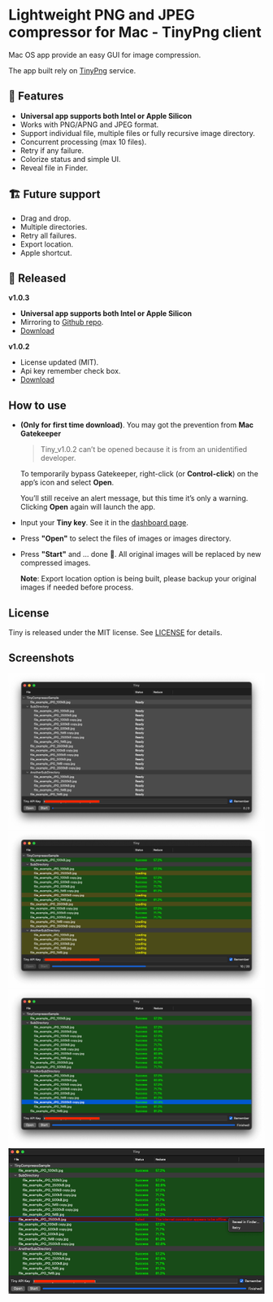 # Lightweight PNG and JPEG compressor for Mac - TinyPng client

Mac OS app provide an easy GUI for image compression.

The app built rely on [TinyPng](https://tinypng.com) service.

## 🔑 Features

- **Universal app supports both Intel or Apple Silicon**
- Works with PNG/APNG and JPEG format.
- Support individual file, multiple files or fully recursive image directory.
- Concurrent processing (max 10 files).
- Retry if any failure.
- Colorize status and simple UI.
- Reveal file in Finder.

## 🏗 Future support

- Drag and drop.
- Multiple directories.
- Retry all failures.
- Export location.
- Apple shortcut.

## 🚀 Released

**v1.0.3**

- **Universal app supports both Intel or Apple Silicon**
- Mirroring to [Github repo](https://github.com/HocTran/TinyCompressor).
- [Download](https://bitbucket.org/HocTran/tinycompressor/downloads/Tiny_v1.0.3.app.zip)

**v1.0.2**

- License updated (MIT).
- Api key remember check box.
- [Download](https://bitbucket.org/HocTran/tinycompressor/downloads/Tiny_v1.0.2.app.zip)

## How to use

- **(Only for first time download)**. You may got the prevention from **Mac Gatekeeper**

  > Tiny_v1.0.2 can’t be opened because it is from an unidentified developer.
  
  To temporarily bypass Gatekeeper, right-click (or **Control-click**) on the app’s icon and select **Open**.

  You’ll still receive an alert message, but this time it’s only a warning. Clicking **Open** again will launch the app.

- Input your **Tiny key**. See it in the [dashboard page](https://tinypng.com/dashboard/api).
- Press **"Open"** to select the files of images or images directory.
- Press **"Start"** and ... done 🎉.
All original images will be replaced by new compressed images.

  **Note**: Export location option is being built, please backup your original images if needed before process.

## License
Tiny is released under the MIT license. See [LICENSE](./LICENSE.md) for details.

## Screenshots

![alt text](screenshots/Ready.png "Opening")
![alt text](screenshots/Loading.png "In progressing")
![alt text](screenshots/Finished.png "Finished")
![alt text](screenshots/Retry.png "Retry")

